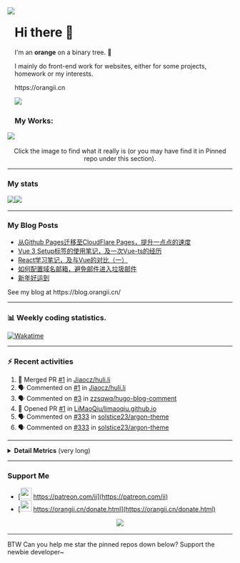 <!-- Using Creative Commons BY 4.0 license. You must give appropriate credit for this repo if you use. -->
<!-- 使用 CC BY 4.0 许可证，你需要给出合理的署名至本仓库 -->

<img src="https://orangii.cn/images/logo.svg" align="left" height="250px" />
<h1>Hi there 👋</h1>
<p>I'm an <b>orange</b> on a binary tree. 🍊</p>
<p>I mainly do front-end work for websites, either for some projects, homework or my interests.</p>
<p>https://orangii.cn</p>
<img src="https://visitor-badge.glitch.me/badge?page_id=Jiaocz.Jiaocz" />
<br />

### My Works:
<a href="#pinned"><img src="https://user-images.githubusercontent.com/14857984/130189337-75ae053b-7cd2-43d3-a87d-c3e11837cc5c.jpg" /></a>

<p align="center">Click the image to find what it really is (or you may have find it in Pinned repo under this section).</p>
  
----

### My stats

[<span><img src="https://github-readme-stats.vercel.app/api?username=jiaocz&count_private=true&show_icons=true&theme=flag-india" height=145/></span><span><img src="https://github-readme-stats.vercel.app/api/top-langs/?username=jiaocz&layout=compact" height=145/></span>](https://orangii.cn/)
  
---
### My Blog Posts
<!-- BLOG-POST-LIST:START -->
- [从Github Pages迁移至CloudFlare Pages，提升一点点的速度](https://blog.orangii.cn/2022/cloudflare-pages/)
- [Vue 3 Setup标签的使用笔记，及一次Vue-ts的经历](https://blog.orangii.cn/2022/vue-setup-and-vuets/)
- [React学习笔记，及与Vue的对比（一）](https://blog.orangii.cn/2022/react-vs-vue-1/)
- [如何配置域名邮箱，避免邮件进入垃圾邮件](https://blog.orangii.cn/2022/domain-email-dns-configure/)
- [新年好运到](https://blog.orangii.cn/shuoshuo/new-year-pubg-lottery/)
<!-- BLOG-POST-LIST:END -->
<p>See my blog at https://blog.orangii.cn/</p>

---
### 📊 Weekly coding statistics.
[<img src="https://github-readme-stats.vercel.app/api/wakatime?username=orangii" alt="Wakatime"/>](https://wakatime.com/@Orangii)

---
### :zap: Recent activities
  
<!--START_SECTION:activity-->
1. 🎉 Merged PR [#1](https://github.com/Jiaocz/huli.li/pull/1) in [Jiaocz/huli.li](https://github.com/Jiaocz/huli.li)
2. 🗣 Commented on [#1](https://github.com/Jiaocz/huli.li/issues/1) in [Jiaocz/huli.li](https://github.com/Jiaocz/huli.li)
3. 🗣 Commented on [#3](https://github.com/zzsqwq/hugo-blog-comment/issues/3) in [zzsqwq/hugo-blog-comment](https://github.com/zzsqwq/hugo-blog-comment)
4. 💪 Opened PR [#1](https://github.com/LiMaoQiu/limaoqiu.github.io/pull/1) in [LiMaoQiu/limaoqiu.github.io](https://github.com/LiMaoQiu/limaoqiu.github.io)
5. 🗣 Commented on [#333](https://github.com/solstice23/argon-theme/issues/333) in [solstice23/argon-theme](https://github.com/solstice23/argon-theme)
6. 🗣 Commented on [#333](https://github.com/solstice23/argon-theme/issues/333) in [solstice23/argon-theme](https://github.com/solstice23/argon-theme)
<!--END_SECTION:activity-->
  
---

<details>
  <summary><strong>Detail Metrics</strong> (very long)</summary>
  <img src="https://github.com/Jiaocz/Jiaocz/blob/main/github-metrics.svg" />
</details>

---
### Support Me
- [<img src="https://github.githubassets.com/images/modules/site/icons/funding_platforms/patreon.svg" width=25 height=25 />&nbsp;https://patreon.com/ii](https://patreon.com/ii)
- [<img src="https://orangii.cn/images/logo.svg" height=25 width=25 />&nbsp;https://orangii.cn/donate.html](https://orangii.cn/donate.html)

<p align="center"><img src="https://github-profile-trophy.vercel.app/?username=Jiaocz&no-bg=true&margin-w=5" /></p>

---
BTW Can you help me star the pinned repos down below? Support the newbie developer~
  <a id="pinned"></a>
<!--
**Jiaocz/Jiaocz** is a ✨ _special_ ✨ repository because its `README.md` (this file) appears on your GitHub profile.

Here are some ideas to get you started:

- 🔭 I’m currently working on ...
- 🌱 I’m currently learning ...
- 👯 I’m looking to collaborate on ...
- 🤔 I’m looking for help with ...
- 💬 Ask me about ...
- 📫 How to reach me: ...
- 😄 Pronouns: ...
- ⚡ Fun fact: ...
-->
